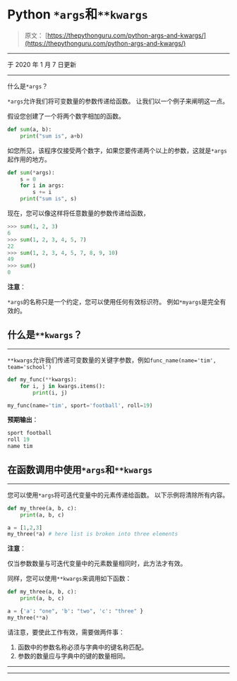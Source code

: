 # Python `*args`和`**kwargs`

> 原文： [https://thepythonguru.com/python-args-and-kwargs/](https://thepythonguru.com/python-args-and-kwargs/)

* * *

于 2020 年 1 月 7 日更新

* * *

什么是`*args`？

`*args`允许我们将可变数量的参数传递给函数。 让我们以一个例子来阐明这一点。

假设您创建了一个将两个数字相加的函数。

```py
def sum(a, b):
    print("sum is", a+b)

```

如您所见，该程序仅接受两个数字，如果您要传递两个以上的参数，这就是`*args`起作用的地方。

```py
def sum(*args):
    s = 0
    for i in args:
        s += i
    print("sum is", s)

```

现在，您可以像这样将任意数量的参数传递给函数，

```py
>>> sum(1, 2, 3)
6
>>> sum(1, 2, 3, 4, 5, 7)
22
>>> sum(1, 2, 3, 4, 5, 7, 8, 9, 10)
49
>>> sum()
0

```

**注意**：

`*args`的名称只是一个约定，您可以使用任何有效标识符。 例如`*myargs`是完全有效的。

## 什么是`**kwargs`？

* * *

`**kwargs`允许我们传递可变数量的关键字参数，例如`func_name(name='tim', team='school')`

```py
def my_func(**kwargs):
    for i, j in kwargs.items():
        print(i, j)

my_func(name='tim', sport='football', roll=19)

```

**预期输出**：

```py
sport football
roll 19
name tim

```

## 在函数调用中使用`*args`和`**kwargs`

* * *

您可以使用`*args`将可迭代变量中的元素传递给函数。 以下示例将清除所有内容。

```py
def my_three(a, b, c):
    print(a, b, c)

a = [1,2,3]
my_three(*a) # here list is broken into three elements

```

**注意**：

仅当参数数量与可迭代变量中的元素数量相同时，此方法才有效。

同样，您可以使用`**kwargs`来调用如下函数：

```py
def my_three(a, b, c):
    print(a, b, c)

a = {'a': "one", 'b': "two", 'c': "three" }
my_three(**a)

```

请注意，要使此工作有效，需要做两件事：

1.  函数中的参数名称必须与字典中的键名称匹配。
2.  参数的数量应与字典中的键的数量相同。

* * *

* * *